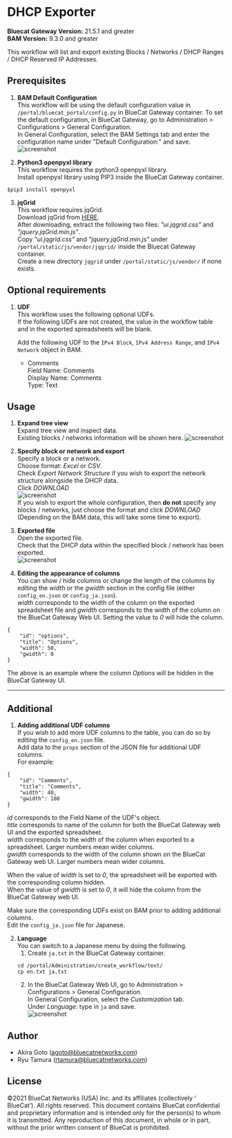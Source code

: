 <!--  Copyright 2021 BlueCat Networks (USA) Inc. and its affiliates
 -*- coding: utf-8 -*-

 Licensed under the Apache License, Version 2.0 (the "License");
 you may not use this file except in compliance with the License.
 You may obtain a copy of the License at

 http://www.apache.org/licenses/LICENSE-2.0

Unless required by applicable law or agreed to in writing, software
 distributed under the License is distributed on an "AS IS" BASIS,
 WITHOUT WARRANTIES OR CONDITIONS OF ANY KIND, either express or implied.
 See the License for the specific language governing permissions and
 limitations under the License.

By: BlueCat Networks
Date: 2021-05-01
Gateway Version: 21.5.1
 Description: DHCP Exporter README.md -->  

# DHCP Exporter  
**Bluecat Gateway Version:** 21.5.1 and greater  
**BAM Version:** 9.3.0 and greater  

This workflow will list and export existing Blocks / Networks / DHCP Ranges / DHCP Reserved IP Addresses.   

## Prerequisites
1. **BAM Default Configuration**  
This workflow will be using the default configuration value in `/portal/bluecat_portal/config.py` in BlueCat Gateway container.  To set the default configuration, in BlueCat Gateway, go to Administration > Configurations > General Configuration.  
In General Configuration, select the BAM Settings tab and enter the configuration name under "Default Configuration:" and save.  
![screenshot](img/BAM_default_settings.jpg?raw=true "BAM_default_settings")  


2. **Python3 openpyxl library**  
This workflow requires the python3 openpyxl library.  
Install openpyxl library using PIP3 inside the BlueCat Gateway container.
```
$pip3 install openpyxl

```  

3. **jqGrid**  
This workflow requires jqGrid.  
Download jqGrid from [HERE](http://www.trirand.com/blog/?page_id=6).  
After downloading, extract the following two files: *"ui.jqgrid.css"* and  *"jquery.jqGrid.min.js"*.  
Copy *"ui.jqgrid.css"* and *"jquery.jqGrid.min.js"* under `/portal/static/js/vendor/jqgrid/` inside the Bluecat Gateway container.  
Create a new directory `jqgrid` under `/portal/static/js/vendor/` if none exists.  

## Optional requirements
1. **UDF**  
This workflow uses the following optional UDFs.  
If the following UDFs are not created, the value in the workflow table and in the exported spreadsheets will be blank.  

    Add the following UDF to the `IPv4 Block`, `IPv4 Address Range`, and `IPv4 Network` object in BAM.  
      - Comments  
      Field Name: Comments   
      Display Name: Comments  
      Type: Text    


## Usage   

1. **Expand tree view**  
Expand tree view and inspect data.  
Existing blocks / networks information will be shown here.
![screenshot](img/dhcp_exporter1.jpg?raw=true "network_exporter1")  

2. **Specify block or network and export**  
Specify a block or a network.  
Choose format:  *Excel* or *CSV*.   
Check *Export Network Structure* if you wish to export the network structure alongside the DHCP data.  
Click *DOWNLOAD*  
![screenshot](img/dhcp_exporter2.jpg?raw=true "network_exporter2")  
If you wish to export the whole configuration, then **do not** specify any blocks / networks, just choose the format and click *DOWNLOAD* (Depending on the BAM data, this will take some time to export).  

3. **Exported file**  
Open the exported file.  
Check that the DHCP data within the specified block / network has been exported.  
![screenshot](img/dhcp_exporter3.jpg?raw=true "network_exporter3")  

4. **Editing the appearance of columns**  
You can show / hide columns or change the length of the columns by editing the *width* or the *gwidth* section in the config file (either `config_en.json` or `config_ja.json`).  
*width* corresponds to the width of the column on the exported spreadsheet file and *gwidth* corresponds to the width of the column on the BlueCat Gateway Web UI. Setting the value to *0* will hide the column.  
```
{
    "id": "options",
    "title": "Options",
    "width": 50,
    "gwidth": 0
}
```  
The above is an example where the column *Options* will be hidden in the BlueCat Gateway UI.  

---

## Additional  

1. **Adding additional UDF columns**  
If you wish to add more UDF columns to the table, you can do so by editing the `config_en.json` file.  
Add data to the `props` section of the JSON file for additional UDF columns.  
For example:  
```
{
    "id": "Comments",
    "title": "Comments",
    "width": 40,
    "gwidth": 180
}
```  

*id* corresponds to the Field Name of the UDF's object.  
*title* corresponds to name of the column for both the BlueCat Gateway web UI and the exported spreadsheet.  
*width* corresponds to the width of the column when exported to a spreadsheet. Larger numbers mean wider columns.  
*gwidth* corresponds to the width of the column shown on the BlueCat Gateway web UI. Larger numbers mean wider columns.  

When the value of *width* is set to *0*, the spreadsheet will be exported with the corresponding column hidden.  
When the value of *gwidth* is set to *0*, it will hide the column from the BlueCat Gateway web UI.  

Make sure the corresponding UDFs exist on BAM prior to adding additional columns.  
Edit the `config_ja.json` file for Japanese.  

2. **Language**  
You can switch to a Japanese menu by doing the following.  
    1. Create `ja.txt` in the BlueCat Gateway container.  
    ```
    cd /portal/Administration/create_workflow/text/  
    cp en.txt ja.txt  
    ```  
    2. In the BlueCat Gateway Web UI, go to Administration > Configurations > General Configuration.   
    In General Configuration, select the *Customization* tab.  
    Under *Language:* type in `ja` and save.  
    ![screenshot](img/langauge_ja.jpg?raw=true "langauge_ja")  




## Author    
- Akira Goto (agoto@bluecatnetworks.com)  
- Ryu Tamura (rtamura@bluecatnetworks.com)  

## License
©2021 BlueCat Networks (USA) Inc. and its affiliates (collectively ‘ BlueCat’). All rights reserved. This document contains BlueCat confidential and proprietary information and is intended only for the person(s) to whom it is transmitted. Any reproduction of this document, in whole or in part, without the prior written consent of BlueCat is prohibited.
